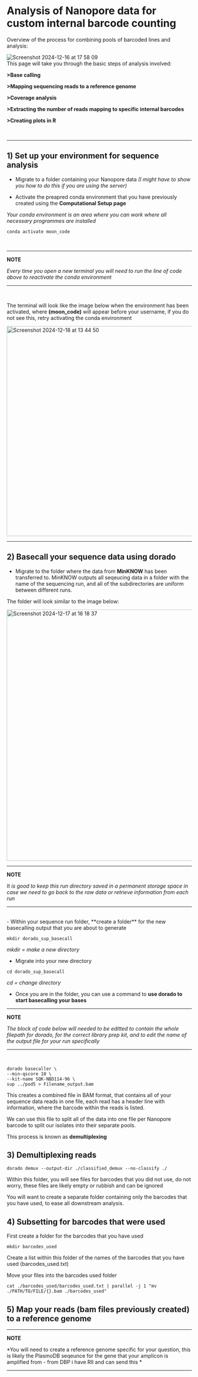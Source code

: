 
# Analysis of Nanopore data for custom internal barcode counting

Overview of the process for combining pools of barcoded lines and analysis:
<br>

![Screenshot 2024-12-16 at 17 58 09](https://github.com/user-attachments/assets/261030e8-6b56-40a6-959f-c978ee97aa23)
<br>
This page will take you through the basic steps of analysis involved:

**>Base calling**

**>Mapping sequencing reads to a reference genome**

**>Coverage analysis**

**>Extracting the number of reads mapping to specific internal barcodes**

**>Creating plots in R**

<br>

---

## 1) Set up your environment for sequence analysis

- Migrate to a folder containing your Nanopore data *(I might have to show you how to do this if you are using the server)*

- Activate the preapred conda environment that you have previously created using the **Computational Setup page**

*Your conda environment is an area where you can work where all necessary programmes are installed*

```
conda activate moon_code
```
<br>

---
**NOTE**

*Every time you open a new terminal you will need to run the line of code above to reactivate the conda environment*

---
<br>

The terminal will look like the image below when the environment has been activated, where **(moon_code)** will appear before your username, if you do not see this, retry activating the conda environment

<img width="571" alt="Screenshot 2024-12-18 at 13 44 50" src="https://github.com/user-attachments/assets/d742fc14-86ff-405f-ad44-53d2b2178041" />

<br>

---


## 2) Basecall your sequence data using dorado

- Migrate to the folder where the data from **MinKNOW** has been transferred to. MinKNOW outputs all seqeucing data in a folder with the name of the sequencing run, and all of the subdirectories are uniform between different runs.
  
The folder will look similar to the image below:

<img width="683" alt="Screenshot 2024-12-17 at 16 18 37" src="https://github.com/user-attachments/assets/bb7334a0-7883-481f-a96b-58c677765db1" />

---
**NOTE**

*It is good to keep this run directory saved in a permanent storage space in case we need to go back to the raw data or retrieve information from each run*

---
<br>
- Within your sequence run folder, **create a folder** for the new basecalling output that you are about to generate

```
mkdir dorado_sup_basecall
```

*mkdir = make a new directory*
<br>

- Migrate into your new directory

```
cd dorado_sup_basecall
```
*cd = change directory*

- Once you are in the folder, you can use a command to **use dorado to start basecalling your bases**

---
**NOTE**

*The block of code below will needed to be editted to contain the whole filepath for dorado, for the correct library prep kit, and to edit the name of the output file for your run specifically*

---
<br>

```
dorado basecaller \
--min-qscore 10 \
--kit-name SQK-NBD114-96 \
sup ../pod5 > Filename_output.bam
```

This creates a combined file in BAM format, that contains all of your sequence data reads in one file, each read has a header line with information, where the barcode within the reads is listed.

We can use this file to split all of the data into one file per Nanopore barcode to split our isolates into their separate pools.

This process is known as **demultiplexing**

## 3) Demultiplexing reads

```
dorado demux --output-dir ./classified_demux --no-classify ./
```

Within this folder, you will see files for barcodes that you did not use, do not worry, these files are likely empty or rubbish and can be ignored

You will want to create a separate folder containing only the barcodes that you have used, to ease all downstream analysis.

## 4) Subsetting for barcodes that were used

First create a folder for the barcodes that you have used 

```
mkdir barcodes_used
```

Create a list within this folder of the names of the barcodes that you have used (barcodes_used.txt)

Move your files into the barcodes used folder

```
cat ./barcodes_used/barcodes_used.txt | parallel -j 1 "mv ./PATH/TO/FILE/{}.bam ./barcodes_used"

```

## 5) Map your reads (bam files previously created) to a reference genome 


 ---
**NOTE**

*You will need to create a reference genome specific for your question, this is likely the PlasmoDB seqeunce for the gene that your amplicon is amplified from - from DBP i have RII and can send this  *

---











